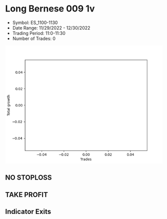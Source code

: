 # Long Bernese 009 1v 
- Symbol: ES_1100-1130
- Date Range: 11/29/2022 - 12/30/2022
- Trading Period: 11:0-11:30
- Number of Trades: 0

![Plot](LongBernese0091vES_1100-1130.png)
## NO STOPLOSS














## TAKE PROFIT











## Indicator Exits

